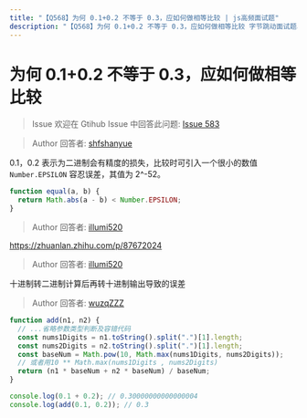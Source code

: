 ```yaml
---
title: "【Q568】为何 0.1+0.2 不等于 0.3，应如何做相等比较 | js高频面试题"
description: "【Q568】为何 0.1+0.2 不等于 0.3，应如何做相等比较 字节跳动面试题、阿里腾讯面试题、美团小米面试题。"
---
```


# 为何 0.1+0.2 不等于 0.3，应如何做相等比较

> Issue
> 欢迎在 Gtihub Issue 中回答此问题: [Issue 583](https://github.com/shfshanyue/Daily-Question/issues/583)

> Author
> 回答者: [shfshanyue](https://github.com/shfshanyue)

0.1，0.2 表示为二进制会有精度的损失，比较时可引入一个很小的数值 `Number.EPSILON` 容忍误差，其值为 2^-52。

```js
function equal(a, b) {
  return Math.abs(a - b) < Number.EPSILON;
}
```

> Author
> 回答者: [illumi520](https://github.com/illumi520)

https://zhuanlan.zhihu.com/p/87672024

> Author
> 回答者: [illumi520](https://github.com/illumi520)

十进制转二进制计算后再转十进制输出导致的误差

> Author
> 回答者: [wuzqZZZ](https://github.com/wuzqZZZ)

```javascript
function add(n1, n2) {
  // ...省略参数类型判断及容错代码
  const nums1Digits = n1.toString().split(".")[1].length;
  const nums2Digits = n2.toString().split(".")[1].length;
  const baseNum = Math.pow(10, Math.max(nums1Digits, nums2Digits));
  // 或者用10 ** Math.max(nums1Digits , nums2Digits)
  return (n1 * baseNum + n2 * baseNum) / baseNum;
}

console.log(0.1 + 0.2); // 0.30000000000000004
console.log(add(0.1, 0.2)); // 0.3
```
